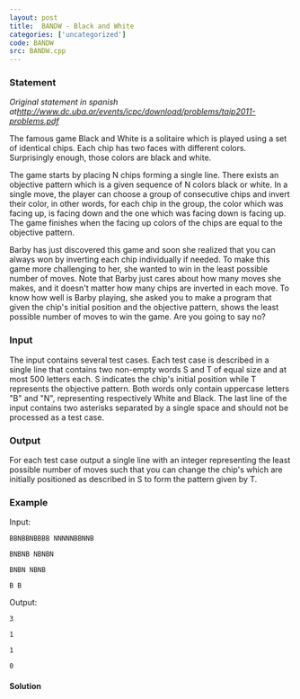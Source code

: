 ```yaml
---
layout: post
title:  BANDW - Black and White
categories: ['uncategorized']
code: BANDW
src: BANDW.cpp
---
```


### **Statement**

_Original statement in spanish
at<http://www.dc.uba.ar/events/icpc/download/problems/taip2011-problems.pdf>_

The famous game Black and White is a solitaire which is played using a set of
identical chips. Each chip has two faces with different colors. Surprisingly
enough, those colors are black and white.

The game starts by placing N chips forming a single line. There exists an
objective pattern which is a given sequence of N colors black or white. In
a single move, the player can choose a group of consecutive chips and invert
their color, in other words, for each chip in the group, the color which was
facing up, is facing down and the one which was facing down is facing up. The
game finishes when the facing up colors of the chips are equal to the
objective pattern.

Barby has just discovered this game and soon she realized that you can always
won by inverting each chip individually if needed. To make this game more
challenging to her, she wanted to win in the least possible number of moves.
Note that Barby just cares about how many moves she makes, and it doesn't
matter how many chips are inverted in each move. To know how well is Barby
playing, she asked you to make a program that given the chip's initial
position and the objective pattern, shows the least possible number of moves
to win the game. Are you going to say no?

### Input

The input contains several test cases. Each test case is described in a single
line that contains two non-empty words S and T of equal size and at
most 500 letters each. S indicates the chip's initial position while T
represents the objective pattern. Both words only contain uppercase letters
"B" and "N", representing respectively White and Black. The last line of the
input contains two asterisks separated by a single space and should not be
processed as a test case.

### Output

For each test case output a single line with an integer representing the least
possible number of moves such that you can change the chip's which are
initially positioned as described in S to form the pattern given by T.

### Example

Input:

    
    
    BBNBBNBBBB NNNNNBBNNB
    BNBNB NBNBN
    BNBN NBNB
    B B
    
    

Output:

    
    
    3
    1
    1
    0
    



#### **Solution**



